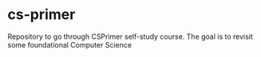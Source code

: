 # cs-primer
Repository to go through CSPrimer self-study course. The goal is to revisit some foundational Computer Science
